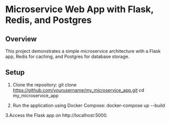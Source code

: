 # Microservice Web App with Flask, Redis, and Postgres

## Overview
This project demonstrates a simple microservice architecture with a Flask app, Redis for caching, and Postgres for database storage.

## Setup

1. Clone the repository:
git clone https://github.com/yourusername/my_microservice_app.git
cd my_microservice_app

2. Run the application using Docker Compose:
docker-compose up --build

3.Access the Flask app on http://localhost:5000.
